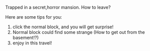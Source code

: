 Trapped in a secret,horror mansion.
How to leave?

Here are some tips for you:
1. click the normal block, and you will get surprise!
2. Normal block could find some strange (How to get out from the basement!?)
3. enjoy in this travel!

